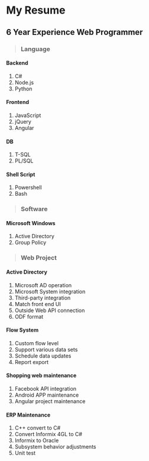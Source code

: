# My Resume
## 6 Year Experience Web Programmer

>### Language
#### Backend
1. C#
2. Node.js
3. Python

#### Frontend
1. JavaScript
2. jQuery
3. Angular

#### DB
1. T-SQL
2. PL/SQL


#### Shell Script
1. Powershell
2. Bash 

>### Software
#### Microsoft Windows
1. Active Directory
2. Group Policy

>### Web Project
#### Active Directory
1. Microsoft AD operation
2. Microsoft System integration
3. Third-party integration
4. Match front end UI
5. Outside Web API connection
6. ODF format

#### Flow System
1. Custom flow level
2. Support various data sets
3. Schedule data updates
4. Report export

#### Shopping web maintenance
1. Facebook API integration
2. Android APP maintenance
3. Angular project maintenance

#### ERP Maintenance
1. C++ convert to C#
2. Convert Informix 4GL to C#
3. Informix to Oracle
4. Subsystem behavior adjustments
5. Unit test

